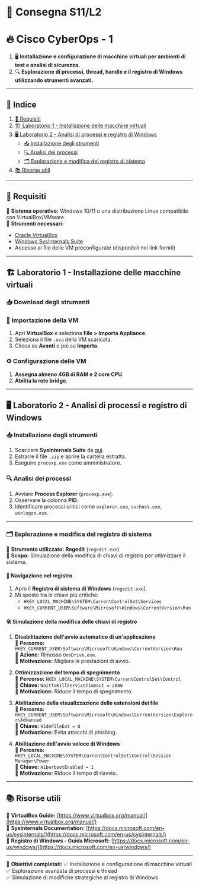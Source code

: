 # 📝 Consegna S11/L2

# 🔥 Cisco CyberOps - 1

1. 🖥 **Installazione e configurazione di macchine virtuali per ambienti di test e analisi di sicurezza.**
2. 🔍 **Esplorazione di processi, thread, handle e il registro di Windows utilizzando strumenti avanzati.**

---

## 📌 **Indice**
1. [🔧 Requisiti](#🔧-requisiti)
2. [🏗 Laboratorio 1 - Installazione delle macchine virtuali](#🏗-laboratorio-1---installazione-delle-macchine-virtuali)
3. [🖥 Laboratorio 2 - Analisi di processi e registro di Windows](#🖥-laboratorio-2---analisi-di-processi-e-registro-di-windows)
   - [📥 Installazione degli strumenti](#📥-installazione-degli-strumenti)
   - [🔍 Analisi dei processi](#🔍-analisi-dei-processi)
   - [🗂 Esplorazione e modifica del registro di sistema](#🗂-esplorazione-e-modifica-del-registro-di-sistema)
4. [📚 Risorse utili](#📚-risorse-utili)

---

## 🔧 **Requisiti**
🔹 **Sistema operativo:** Windows 10/11 o una distribuzione Linux compatibile con VirtualBox/VMware.  
🔹 **Strumenti necessari:**

   - [Oracle VirtualBox](https://www.virtualbox.org/)
   - [Windows SysInternals Suite](https://docs.microsoft.com/en-us/sysinternals/downloads/)
   - Accesso ai file delle VM preconfigurate (disponibili nei link forniti)

---

## 🏗 **Laboratorio 1 - Installazione delle macchine virtuali**
### 📥 **Download degli strumenti**
### 🔄 **Importazione della VM**
1. Apri **VirtualBox** e seleziona **File > Importa Appliance**.
2. Seleziona il file `.ova` della VM scaricata.
3. Clicca su **Avanti** e poi su **Importa**.

### ⚙️ **Configurazione delle VM**
1. **Assegna almeno 4GB di RAM e 2 core CPU**.
2. **Abilita la rete bridge**.

---

## 🖥 **Laboratorio 2 - Analisi di processi e registro di Windows**
### 📥 **Installazione degli strumenti**
1. Scaricare **SysInternals Suite** da [qui](https://docs.microsoft.com/en-us/sysinternals/downloads/).
2. Estrarre il file `.zip` e aprire la cartella estratta.
3. Eseguire `procexp.exe` come amministratore.

### 🔍 **Analisi dei processi**
1. Avviare **Process Explorer** (`procexp.exe`).
2. Osservare la colonna **PID**.
3. Identificare processi critici come `explorer.exe`, `svchost.exe`, `winlogon.exe`.

---

### 🗂 **Esplorazione e modifica del registro di sistema**
🔹 **Strumento utilizzato:** **Regedit** (`regedit.exe`)  
🔹 **Scopo:** Simulazione della modifica di chiavi di registro per ottimizzare il sistema.

#### 🔎 **Navigazione nel registro**
1. Apro il **Registro di sistema di Windows** (`regedit.exe`).
2. Mi sposto tra le chiavi più critiche:
   - `HKEY_LOCAL_MACHINE\SYSTEM\CurrentControlSet\Services`
   - `HKEY_CURRENT_USER\Software\Microsoft\Windows\CurrentVersion\Run`

#### 🛠 **Simulazione della modifica delle chiavi di registro**
1. **Disabilitazione dell'avvio automatico di un'applicazione**  
   🔹 **Percorso:** `HKEY_CURRENT_USER\Software\Microsoft\Windows\CurrentVersion\Run`  
   🔹 **Azione:** Rimosso `OneDrive.exe`.  
   🎯 **Motivazione:** Migliora le prestazioni di avvio.

2. **Ottimizzazione del tempo di spegnimento**  
   🔹 **Percorso:** `HKEY_LOCAL_MACHINE\SYSTEM\CurrentControlSet\Control`  
   🔹 **Chiave:** `WaitToKillServiceTimeout = 2000`  
   🎯 **Motivazione:** Riduce il tempo di spegnimento.

3. **Abilitazione della visualizzazione delle estensioni dei file**  
   🔹 **Percorso:** `HKEY_CURRENT_USER\Software\Microsoft\Windows\CurrentVersion\Explorer\Advanced`  
   🔹 **Chiave:** `HideFileExt = 0`  
   🎯 **Motivazione:** Evita attacchi di phishing.

4. **Abilitazione dell'avvio veloce di Windows**  
   🔹 **Percorso:** `HKEY_LOCAL_MACHINE\SYSTEM\CurrentControlSet\Control\Session Manager\Power`  
   🔹 **Chiave:** `HiberbootEnabled = 1`  
   🎯 **Motivazione:** Riduce il tempo di riavvio.

---

## 📚 **Risorse utili**
🔗 **VirtualBox Guide:** [https://www.virtualbox.org/manual/](https://www.virtualbox.org/manual/)  
🔗 **SysInternals Documentation:** [https://docs.microsoft.com/en-us/sysinternals/](https://docs.microsoft.com/en-us/sysinternals/)  
🔗 **Registro di Windows - Guida Microsoft:** [https://docs.microsoft.com/en-us/windows/](https://docs.microsoft.com/en-us/windows/)  

---

🎯 **Obiettivi completati:**
✅ Installazione e configurazione di macchine virtuali  
✅ Esplorazione avanzata di processi e thread  
✅ Simulazione di modifiche strategiche al registro di Windows  
